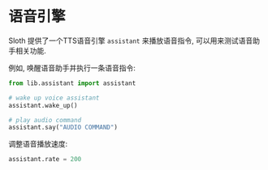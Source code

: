 # 语音引擎

Sloth 提供了一个TTS语音引擎 `assistant` 来播放语音指令, 可以用来测试语音助手相关功能.

例如, 唤醒语音助手并执行一条语音指令:

```python
from lib.assistant import assistant

# wake up voice assistant
assistant.wake_up()

# play audio command
assistant.say("AUDIO COMMAND")
```

调整语音播放速度:

```python
assistant.rate = 200
```
